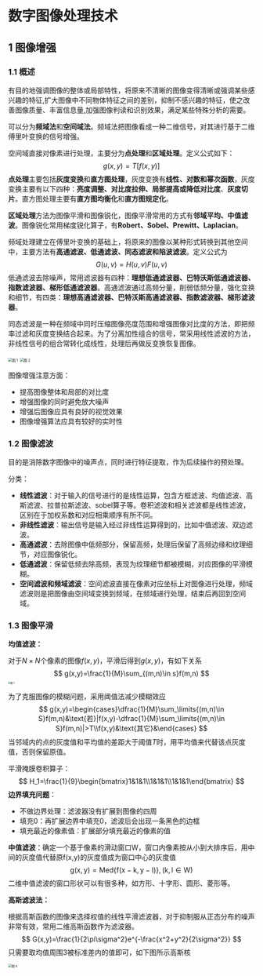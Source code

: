 # 数字图像处理技术

## 1 图像增强

### 1.1 概述

有目的地强调图像的整体或局部特性，将原来不清晰的图像变得清晰或强调某些感兴趣的特征,扩大图像中不同物体特征之间的差别，抑制不感兴趣的特征，使之改善图像质量、丰富信息量,加强图像判读和识别效果，满足某些特殊分析的需要。

可以分为**频域法**和**空间域法**。频域法把图像看成一种二维信号，对其进行基于二维傅里叶变换的信号增强。

空间域直接对像素进行处理，主要分为**点处理**和**区域处理**。定义公式如下：
$$
g(x,y)=T[f(x,y)]
$$
**点处理**主要包括**灰度变换**和**直方图处理**，灰度变换有**线性、对数和幂次函数**，灰度变换主要有以下四种：**亮度调整、对比度拉伸、局部提高或降低对比度**、**灰度切片**。直方图处理主要有**直方图均衡化**和**直方图规定化**。

**区域处理**方法为图像平滑和图像锐化，图像平滑常用的方式有**邻域平均、中值滤波**。图像锐化常用梯度锐化算子，有**Robert、Sobel、Prewitt、Laplacian**。

频域处理建立在傅里叶变换的基础上，将原来的图像以某种形式转换到其他空间中，主要方法有**高通滤波、低通滤波、同态滤波和陷波滤波**。定义公式为
$$
G(u,v)=H(u,v)F(u,v)
$$
低通滤波去除噪声，常用滤波器有四种：**理想低通滤波器、巴特沃斯低通滤波器、指数滤波器、梯形低通滤波器**。高通滤波通过高频分量，削弱低频分量，强化变换和细节，有四类：**理想高通滤波器、巴特沃斯高通滤波器、指数滤波器、梯形滤波器**。

同态滤波是一种在频域中同时压缩图像亮度范围和增强图像对比度的方法，即把频率过滤和灰度变换结合起来。为了分离加性组合的信号，常采用线性滤波的方法，非线性信号的组合常转化成线性，处理后再做反变换恢复图像。

<img src="./Images/数字图像处理技术/图 1.png" alt="图 1" style="zoom:50%;" />

<img src="./Images/数字图像处理技术/图 2.png" alt="图 2" style="zoom:50%;" />

图像增强注意方面：

- 提高图像整体和局部的对比度
- 增强图像的同时避免放大噪声
- 增强后图像应具有良好的视觉效果
- 图像增强算法应具有较好的实时性

### 1.2 图像滤波

目的是消除数字图像中的噪声点，同时进行特征提取，作为后续操作的预处理。

分类：

- **线性滤波**：对于输入的信号进行的是线性运算，包含方框滤波、均值滤波、高斯滤波、拉普拉斯滤波、sobel算子等。卷积滤波和相关滤波都是线性滤波，区别在于加权系数和对应相乘顺序有所不同。
- **非线性滤波**：输出信号是输入经过非线性运算得到的，比如中值滤波、双边滤波。
- **高通滤波**：去除图像中低频部分，保留高频，处理后保留了高频边缘和纹理细节，对应图像锐化。
- **低通滤波**：保留低频去除高频，表现为纹理细节都被模糊，对应图像的平滑模糊。
- **空间滤波和频域滤波**：空间滤波直接在像素对应坐标上对图像进行处理，频域滤波则是把图像由空间域变换到频域，在频域进行处理，结束后再回到空间域。

### 1.3 图像平滑

**均值滤波：**

对于$N\times N$个像素的图像$f(x,y)$，平滑后得到$g(x,y)$，有如下关系
$$
g(x,y)=\frac{1}{M}\sum_{(m,n)\in s}f(m,n)
$$
<img src="./Images/数字图像处理技术/图 3.png" alt="图 3" style="zoom:30%;" />

为了克服图像的模糊问题，采用阈值法减少模糊效应
$$
g(x,y)=\begin{cases}\dfrac{1}{M}\sum_\limits{(m,n)\in S}f(m,n)&\text{若}|f(x,y)-\dfrac{1}{M}\sum_\limits{(m,n)\in S}f(m,n)|>T\\f(x,y)&\text{其它}&\end{cases}
$$
当邻域内的点的灰度值和平均值的差距大于阈值$T$时，用平均值来代替该点灰度值，否则保留原值。

平滑掩膜卷积算子：
$$
H_1=\frac{1}{9}\begin{bmatrix}1&1&1\\1&1&1\\1&1&1\end{bmatrix}
$$
**边界填充问题**：

- 不做边界处理：滤波器没有扩展到图像的四周
- 填充0：再扩展边界中填充0，滤波后会出现一条黑色的边框
- 填充最近的像素值：扩展部分填充最近的像素的值

**中值滤波**：确定一个基于像素的滑动窗口W，窗口内像素按从小到大排序后，用中间的灰度值代替原f(x,y)的灰度值成为窗口中心的灰度值
$$
\mathrm{g(x,y)=Med\left\{f(x-k,y-l)\right\},(k,l\in W)}
$$
二维中值滤波的窗口形状可以有很多种，如方形、十字形、圆形、菱形等。

**高斯滤波法：**

根据高斯函数的图像来选择权值的线性平滑滤波器，对于抑制服从正态分布的噪声非常有效，常用二维高斯函数作为滤波器。
$$
G(x,y)=\frac{1}{2\pi\sigma^2}e^{-\frac{x^2+y^2}{2\sigma^2}}
$$
只需要取均值周围3被标准差内的值即可，如下图所示高斯核

<img src="./Images/数字图像处理技术/图 4.png" alt="图 4" style="zoom:43%;" />

